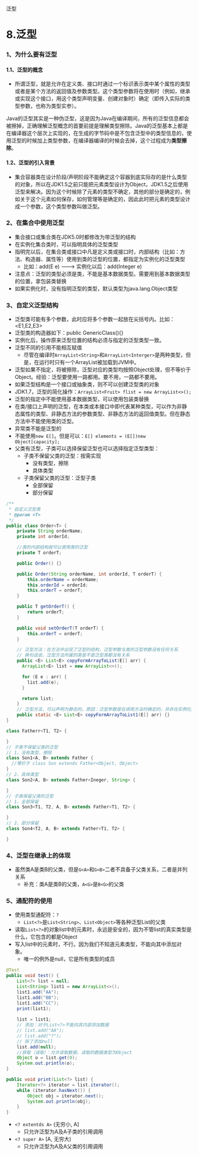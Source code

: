 泛型
<!-- more -->

# 8.泛型
### 1、为什么要有泛型
#### 1.1、泛型的概念

- 所谓泛型，就是允许在定义类、接口时通过一个标识表示类中某个属性的类型或者是某个方法的返回值及参数类型。这个类型参数将在使用时（例如，继承或实现这个接口，用这个类型声明变量、创建对象时）确定（即传入实际的类型参数，也称为类型实参）。

Java的泛型其实是一种伪泛型，这是因为Java在编译期间，所有的泛型信息都会被擦掉，正确理解泛型概念的首要前提是理解类型擦除。Java的泛型基本上都是在编译器这个层次上实现的，在生成的字节码中是不包含泛型中的类型信息的，使用泛型的时候加上类型参数，在编译器编译的时候会去掉，这个过程成为**类型擦除**。
#### 1.2、泛型的引入背景

- 集合容器类在设计阶段/声明阶段不能确定这个容器到底实际存的是什么类型的对象，所以在JDK1.5之前只能把元素类型设计为Object，JDK1.5之后使用泛型来解决。因为这个时候除了元素的类型不确定，其他的部分是确定的，例如关于这个元素如何保存，如何管理等是确定的，因此此时把元素的类型设计成一个参数，这个类型参数叫做泛型。
### 2、在集合中使用泛型

- 集合接口或集合类在JDK5.0时都修改为带泛型的结构
- 在实例化集合类时，可以指明具体的泛型类型
- 指明完以后，在集合类或接口中凡是定义类或接口时，内部结构（比如：方法、构造器、属性等）使用到类的泛型的位置，都指定为实例化的泛型类型 
   - 比如：add(E e) ---> 实例化以后：add(Integer e)
- 注意点：泛型的类型必须是类，不能是基本数据类型。需要用到基本数据类型的位置，拿包装类替换
- 如果实例化时，没有指明泛型的类型，默认类型为java.lang.Object类型
### 3、自定义泛型结构

- 泛型类可能有多个参数，此时应将多个参数一起放在尖括号内。比如：<E1,E2,E3>
- 泛型类的构造器如下：public GenericClass(){}
- 实例化后，操作原来泛型位置的结构必须与指定的泛型类型一致。
- 泛型不同的引用不能相互赋值 
   - 尽管在编译时`ArrayList<String>`和`ArrayList<Interger>`是两种类型，但是，在运行时只有一个ArrayList被加载到JVM中。
- 泛型如果不指定，将被擦除，泛型对应的类型均按照Object处理，但不等价于Object。经验：泛型要使用一路都用。要不用，一路都不要用。
- 如果泛型结构是一个接口或抽象类，则不可以创建泛型类的对象
- JDK1.7，泛型的简化操作：`ArrayList<Fruit> flist = new ArrayList<>();`
- 泛型的指定中不能使用基本数据类型，可以使用包装类替换
- 在类/接口上声明的泛型，在本类或本接口中即代表某种类型，可以作为非静态属性的类型、非静态方法的参数类型、非静态方法的返回值类型。但在静态方法中不能使用类的泛型。
- 异常类不能是泛型的
- 不能使用`new E[]`。但是可以：`E[] elements = (E[])new Object[capacity];`
- 父类有泛型，子类可以选择保留泛型也可以选择指定泛型类型： 
   - 子类不保留父类的泛型：按需实现 
      - 没有类型，擦除
      - 具体类型
   - 子类保留父类的泛型：泛型子类 
      - 全部保留
      - 部分保留

```java
/**
 * 自定义泛型类
 * @param <T>
 */
public class Order<T> {
    private String orderName;
    private int orderId;

    //类的内部结构就可以使用类的泛型
    private T orderT;

    public Order() {}

    public Order(String orderName, int orderId, T orderT) {
        this.orderName = orderName;
        this.orderId = orderId;
        this.orderT = orderT;
    }

    public T getOrderT() {
        return orderT;
    }

    public void setOrderT(T orderT) {
        this.orderT = orderT;
    }

    // 泛型方法：在方法中出现了泛型的结构，泛型参数与类的泛型参数没有任何关系
    // 换句话说，泛型方法所属的类是不是泛型类都没有关系
    public <E> List<E> copyFormArrayToList(E[] arr) {
      ArrayList<E> list = new ArrayList<>();

      for (E e : arr) {
        list.add(e);
      }

      return list;
    } 
    // 泛型方法，可以声明为静态的。原因：泛型参数是在调用方法时确定的。并非在实例化类时确定的。
    public static <E> List<E> copyFormArrayToList1(E[] arr) {}
}
```

```java
class Fatherr<T1, T2> {

}
// 子类不保留父类的泛型
// 1、没有类型，擦除
class Son1<A, B> extends Father {
  //等价于 class Son extends Father<Object, Object>
}
// 2、具体类型
class Son2<A, B> extends Father<Ineger, String> {

}
// 子类保留父类的泛型
// 1、全部保留
class Son3<T1, T2, A, B> extends Father<T1, T2> {

}
// 2、部分保留
class Son4<T2, A, B> extends Father<T1, T2> {

}
```
### 4、泛型在继承上的体现

- 虽然类A是类B的父类，但是`G<A>`和`G<B>`二者不具备子父类关系，二者是并列关系 
   - 补充：类A是类B的父类，`A<G>`是`B<G>`的父类
### 5、通配符的使用

- 使用类型通配符：`?` 
   - `List<?>`是`List<String>`、`List<Object>`等各种泛型List的父类
- 读取`List<?>`的对象list中的元素时，永远是安全的，因为不管list的真实类型是什么，它包含的都是Object
- 写入list中的元素时，不行。因为我们不知道元素类型，不能向其中添加对象。 
   - 唯一的例外是null，它是所有类型的成员

```java
@Test
public void test() {
    List<?> list = null;
    List<String> list1 = new ArrayList<>();
    list1.add("AA");
    list1.add("BB");
    list1.add("CC");
    print(list1);
    
    list = list1;
    // 添加：对于List<?>不能向其内部添加数据
    // list.add("AA");
    // list.add("?");
    // 除了添加null
    list.add(null);
    //获取（读取）：允许读取数据，读取的数据类型为Object
    Object o = list.get(0);
    System.out.println(o);
}

public void print(List<?> list) {
    Iterator<?> iterator = list.iterator();
    while (iterator.hasNext()) {
        Object obj = iterator.next();
        System.out.println(obj);
    }
}
```

- `<? extentds A>` (无穷小, A] 
   - 只允许泛型为A及A子类的引用调用
- `<? super A>` [A, 无穷大) 
   - 只允许泛型为A及A父类的引用调用
